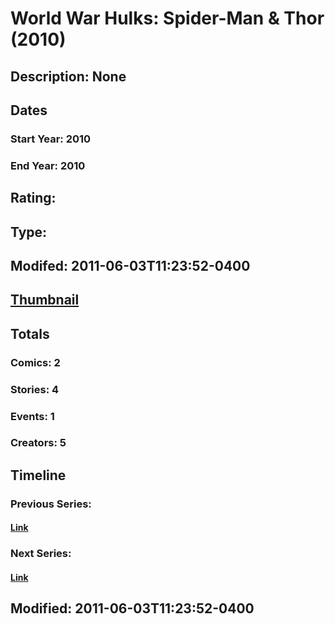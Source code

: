 # World War Hulks: Spider-Man & Thor (2010)
## Description: None
## Dates
### Start Year: 2010
### End Year: 2010
## Rating: 
## Type: 
## Modifed: 2011-06-03T11:23:52-0400
## [Thumbnail](http://i.annihil.us/u/prod/marvel/i/mg/7/00/4bc5d4588095f.jpg)
## Totals
### Comics: 2
### Stories: 4
### Events: 1
### Creators: 5
## Timeline
### Previous Series: 
#### [Link]()
### Next Series: 
#### [Link]()
## Modified: 2011-06-03T11:23:52-0400